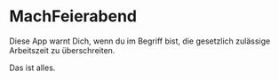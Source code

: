 # MachFeierabend
Diese App warnt Dich, wenn du im Begriff bist, die gesetzlich zulässige Arbeitszeit zu überschreiten.

Das ist alles.
